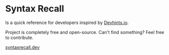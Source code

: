 # Syntax Recall

Is a quick reference for developers inspired by [Devhints.io](https://devhints.io).

Project is completely free and open-source. Can't find something? Feel free to contribute.

[syntaxrecall.dev](https://syntaxrecall.dev)

